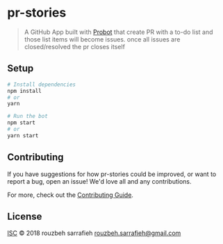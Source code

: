 # pr-stories

> A GitHub App built with [Probot](https://github.com/probot/probot) that create PR with a to-do list and those list items will become issues. once all issues are closed/resolved the pr closes itself

## Setup

```sh
# Install dependencies
npm install
# or
yarn

# Run the bot
npm start
# or
yarn start
```

## Contributing

If you have suggestions for how pr-stories could be improved, or want to report a bug, open an issue! We'd love all and any contributions.

For more, check out the [Contributing Guide](CONTRIBUTING.md).

## License

[ISC](LICENSE) © 2018 rouzbeh sarrafieh <rouzbeh.sarrafieh@gmail.com>
